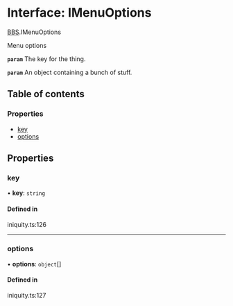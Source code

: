 # Interface: IMenuOptions

[BBS](../modules/BBS.md).IMenuOptions

Menu options

**`param`** The key for the thing.

**`param`** An object containing a bunch of stuff.

## Table of contents

### Properties

- [key](BBS.IMenuOptions.md#key)
- [options](BBS.IMenuOptions.md#options)

## Properties

### key

• **key**: `string`

#### Defined in

iniquity.ts:126

___

### options

• **options**: `object`[]

#### Defined in

iniquity.ts:127
